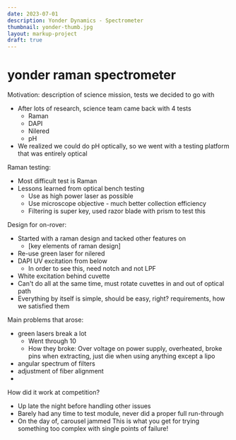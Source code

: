 ```yaml
---
date: 2023-07-01
description: Yonder Dynamics - Spectrometer
thumbnail: yonder-thumb.jpg
layout: markup-project
draft: true
---
```

# yonder raman spectrometer

Motivation: description of science mission, tests we decided to go with
- After lots of research, science team came back with 4 tests
    - Raman
    - DAPI
    - Nilered
    - pH
- We realized we could do pH optically, so we went with a testing platform that was entirely optical

Raman testing:
- Most difficult test is Raman
- Lessons learned from optical bench testing
    - Use as high power laser as possible
    - Use microscope objective - much better collection efficiency
    - Filtering is super key, used razor blade with prism to test this

Design for on-rover:
- Started with a raman design and tacked other features on
    - [key elements of raman design]
- Re-use green laser for nilered
- DAPI UV excitation from below
    - In order to see this, need notch and not LPF
- White excitation behind cuvette
- Can't do all at the same time, must rotate cuvettes in and out of optical path
- Everything by itself is simple, should be easy, right?
requirements, how we satisfied them

Main problems that arose:
- green lasers break a lot
    - Went through 10
    - How they broke: Over voltage on power supply, overheated, broke pins when extracting, just die when using anything except a lipo
- angular spectrum of filters
- adjustment of fiber alignment
- 

How did it work at competition?
- Up late the night before handling other issues
- Barely had any time to test module, never did a proper full run-through
- On the day of, carousel jammed
This is what you get for trying something too complex with single points of failure!